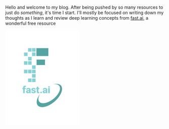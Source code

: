 Hello and welcome to my blog. After being pushed by so many resources to just do _something_, it's time I start.
I'll mostly be focused on writing down my thoughts as I learn and review deep learning concepts from [fast.ai](https://course.fast.ai/), a wonderful free resource

![Image of fast.ai logo](images/logo.png)

